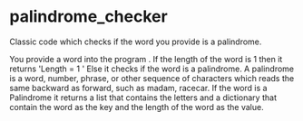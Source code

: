 # palindrome_checker

Classic code which checks if the word you provide is a palindrome.

You provide a word into the program . If the length of the word is 1 then it returns 'Length = 1 ' 
Else it checks if the word is a palindrome. 
A palindrome is a word, number, phrase, or other sequence of characters which reads the same backward as forward, such as madam, racecar.
If the word is a Palindrome it returns a list that contains the letters and a dictionary that contain the word as the key and the length of the word as the value.
